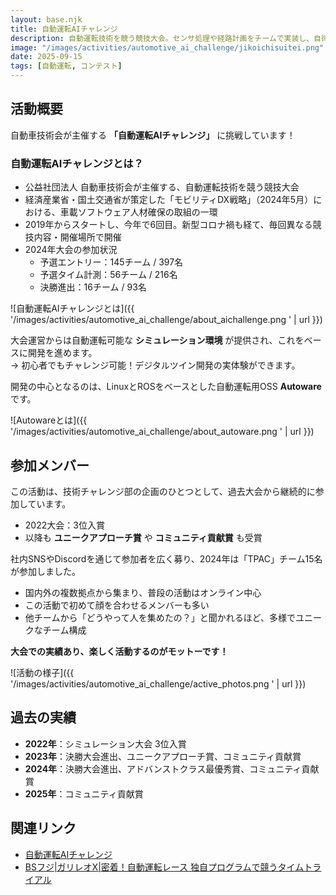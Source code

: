 ```yaml
---
layout: base.njk
title: 自動運転AIチャレンジ
description: 自動運転技術を競う競技大会。センサ処理や経路計画をチームで実装し、自律走行の精度と速度を競います。
image: "/images/activities/automotive_ai_challenge/jikoichisuitei.png"
date: 2025-09-15
tags: [自動運転, コンテスト]
---
```


## 活動概要

自動車技術会が主催する **「自動運転AIチャレンジ」** に挑戦しています！

### 自動運転AIチャレンジとは？
- 公益社団法人 自動車技術会が主催する、自動運転技術を競う競技大会  
- 経済産業省・国土交通省が策定した「モビリティDX戦略」（2024年5月）における、車載ソフトウェア人材確保の取組の一環  
- 2019年からスタートし、今年で6回目。新型コロナ禍も経て、毎回異なる競技内容・開催場所で開催  
- 2024年大会の参加状況  
  - 予選エントリー：145チーム / 397名  
  - 予選タイム計測：56チーム / 216名  
  - 決勝進出：16チーム / 93名

![自動運転AIチャレンジとは]({{ '/images/activities/automotive_ai_challenge/about_aichallenge.png ' | url }})

大会運営からは自動運転可能な **シミュレーション環境** が提供され、これをベースに開発を進めます。  
→ 初心者でもチャレンジ可能！デジタルツイン開発の実体験ができます。  

開発の中心となるのは、LinuxとROSをベースとした自動運転用OSS **Autoware** です。

![Autowareとは]({{ '/images/activities/automotive_ai_challenge/about_autoware.png ' | url }})

## 参加メンバー

この活動は、技術チャレンジ部の企画のひとつとして、過去大会から継続的に参加しています。  

- 2022大会：3位入賞  
- 以降も **ユニークアプローチ賞** や **コミュニティ貢献賞** も受賞  

社内SNSやDiscordを通じて参加者を広く募り、2024年は「TPAC」チーム15名が参加しました。 

- 国内外の複数拠点から集まり、普段の活動はオンライン中心  
- この活動で初めて顔を合わせるメンバーも多い  
- 他チームから「どうやって人を集めたの？」と聞かれるほど、多様でユニークなチーム構成  

**大会での実績あり、楽しく活動するのがモットーです！**

![活動の様子]({{ '/images/activities/automotive_ai_challenge/active_photos.png ' | url }})

## 過去の実績

- **2022年**：シミュレーション大会 3位入賞  
- **2023年**：決勝大会進出、ユニークアプローチ賞、コミュニティ貢献賞  
- **2024年**：決勝大会進出、アドバンストクラス最優秀賞、コミュニティ貢献賞  
- **2025年**：コミュニティ貢献賞

## 関連リンク

- [自動運転AIチャレンジ](https://www.jsae.or.jp/jaaic2025/)
- [BSフジ|ガリレオX|密着！自動運転レース 独自プログラムで競うタイムトライアル](https://www.web-wac.co.jp/program/galileo_x/gx327)
